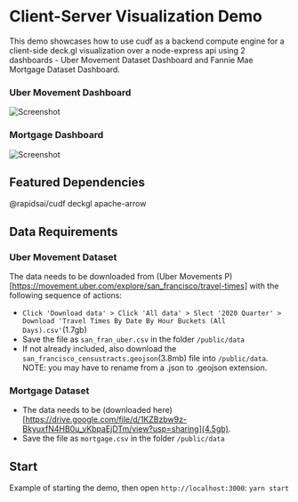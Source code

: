 # Client-Server Visualization Demo
This demo showcases how to use cudf as a backend compute engine for a client-side deck.gl visualization over a node-express api using 2 dashboards - Uber Movement Dataset Dashboard and Fannie Mae Mortgage Dataset Dashboard.

### Uber Movement Dashboard
![Screenshot](./public/images/uber.png)

### Mortgage Dashboard
![Screenshot](./public/images/mortgage.png)


## Featured Dependencies
@rapidsai/cudf
deckgl
apache-arrow

## Data Requirements
### Uber Movement Dataset
The data needs to be downloaded from (Uber Movements P)[https://movement.uber.com/explore/san_francisco/travel-times] with the following sequence of actions:
- `Click 'Download data' > Click 'All data' > Slect '2020 Quarter' > Download 'Travel Times By Date By Hour Buckets (All Days).csv'`(1.7gb)
- Save the file as `san_fran_uber.csv` in the folder `/public/data`
- If not already included, also download the `san_francisco_censustracts.geojson`(3.8mb) file into `/public/data`. NOTE: you may have to rename from a .json to .geojson extension. 

### Mortgage Dataset
- The data needs to be (downloaded here)[https://drive.google.com/file/d/1KZBzbw9z-BkyuxfN4HB0u_vKbpaEjDTm/view?usp=sharing](4.5gb).
- Save the file as `mortgage.csv` in the folder `/public/data`

## Start
Example of starting the demo, then open `http://localhost:3000`:
`yarn start`

